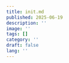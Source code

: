 ```yaml
---
title: init.md
published: 2025-06-19
description: ''
image: ''
tags: []
category: ''
draft: false 
lang: ''
---
```

